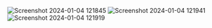 ![Screenshot 2024-01-04 121845](https://github.com/AmilaThushara/note-app1/assets/80099554/4b046c53-b29d-4689-9962-56cb8a1d7c23)
![Screenshot 2024-01-04 121941](https://github.com/AmilaThushara/note-app1/assets/80099554/c7bdfedc-fcbc-4cf5-af69-323803b1760d)
![Screenshot 2024-01-04 121919](https://github.com/AmilaThushara/note-app1/assets/80099554/ab8f85c9-211f-41ec-8f0d-f6881cef9318)
